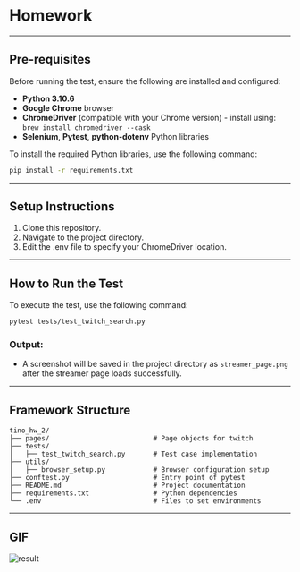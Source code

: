 # Homework

---

## **Pre-requisites**

Before running the test, ensure the following are installed and configured:

- **Python 3.10.6**
- **Google Chrome** browser
- **ChromeDriver** (compatible with your Chrome version) - install using: `brew install chromedriver --cask`
- **Selenium**, **Pytest**, **python-dotenv** Python libraries

To install the required Python libraries, use the following command:
```bash
pip install -r requirements.txt
```

---

## **Setup Instructions**

1. Clone this repository.
2. Navigate to the project directory.
3. Edit the .env file to specify your ChromeDriver location.

---

## **How to Run the Test**

To execute the test, use the following command:
```bash
pytest tests/test_twitch_search.py
```

### **Output:**
- A screenshot will be saved in the project directory as `streamer_page.png` after the streamer page loads successfully.

---

## **Framework Structure**

```plaintext
tino_hw_2/
├── pages/                          # Page objects for twitch
├── tests/
│   ├── test_twitch_search.py       # Test case implementation
├── utils/
│   ├── browser_setup.py            # Browser configuration setup
├── conftest.py                     # Entry point of pytest
├── README.md                       # Project documentation
├── requirements.txt                # Python dependencies
└── .env                            # Files to set environments
```

---

## GIF

![result](https://github.com/TinoChen105/tino_hw_2/blob/main/result.gif)

